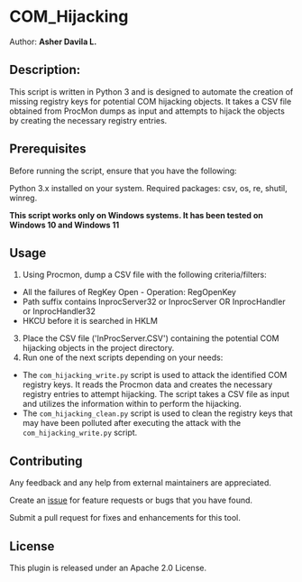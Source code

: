 # COM_Hijacking

Author: **Asher Davila L.**

## Description:

This script is written in Python 3 and is designed to automate the creation of missing registry keys for potential COM hijacking objects. It takes a CSV file obtained from ProcMon dumps as input and attempts to hijack the objects by creating the necessary registry entries.

## Prerequisites
Before running the script, ensure that you have the following:

Python 3.x installed on your system.
Required packages: csv, os, re, shutil, winreg.

**This script works only on Windows systems. It has been tested on Windows 10 and Windows 11**

## Usage

1. Using Procmon, dump a CSV file with the following criteria/filters:
  - All the failures of RegKey Open - Operation: RegOpenKey
  - Path suffix contains InprocServer32 or InprocServer OR InprocHandler or InprocHandler32
  - HKCU before it is searched in HKLM
3. Place the CSV file ('InProcServer.CSV') containing the potential COM hijacking objects in the project directory.
4. Run one of the next scripts depending on your needs:
- The `com_hijacking_write.py` script is used to attack the identified COM registry keys. It reads the Procmon data and creates the necessary registry entries to attempt hijacking. The script takes a CSV file as input and utilizes the information within to perform the hijacking.
- The `com_hijacking_clean.py` script is used to clean the registry keys that may have been polluted after executing the attack with the `com_hijacking_write.py` script. 


## Contributing
Any feedback and any help from external maintainers are appreciated.

Create an [issue](https://github.com/AsherDLL/COM_Hijacking/issues) for feature requests or bugs that you have found.

Submit a pull request for fixes and enhancements for this tool.

## License
This plugin is released under an Apache 2.0 License.
